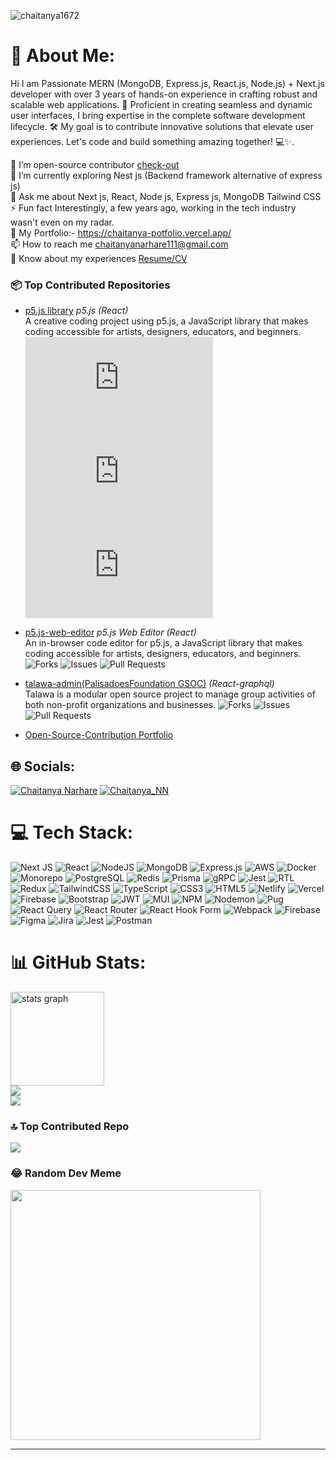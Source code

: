 <p align="left"> <img src="https://komarev.com/ghpvc/?username=chaitanya1672&label=Profile%20views&color=0e75b6&style=flat" alt="chaitanya1672" /> </p>

# 💫 About Me:
Hi I am Passionate MERN (MongoDB, Express.js, React.js, Node.js) + Next.js developer with over 3 years of hands-on experience in crafting robust and scalable web applications. 🚀 Proficient in creating seamless and dynamic user interfaces, I bring expertise in the complete software development lifecycle. 🛠️ My goal is to contribute innovative solutions that elevate user experiences. Let's code and build something amazing together! 💻✨.

👯 I’m open-source contributor [check-out](https://chaitanya-portfolio-next.vercel.app/open-source)<br>🌱 I’m currently exploring Nest js (Backend framework alternative of express js)<br>💬 Ask me about Next js, React, Node js, Express js, MongoDB Tailwind CSS<br>⚡ Fun fact Interestingly, a few years ago, working in the tech industry wasn't even on my radar.<br>
📁 My Portfolio:- https://chaitanya-potfolio.vercel.app/ <br> 📫 How to reach me chaitanyanarhare111@gmail.com<br>📄 Know about my experiences [Resume/CV](https://flowcv.com/resume/dknft98k3a)<br>

### 📦 Top Contributed Repositories

- [p5.js library](https://github.com/processing/p5.js) *p5.js (React)*    
A creative coding project using p5.js, a JavaScript library that makes coding accessible for artists, designers, educators, and beginners.
![Forks](https://img.shields.io/github/forks/processing/p5.js) ![Issues](https://img.shields.io/github/issues/processing/p5.js) ![Pull Requests](https://img.shields.io/github/issues-pr/processing/p5.js)

- [p5.js-web-editor](https://github.com/processing/p5.js-web-editor) *p5.js Web Editor (React)*    
  An in-browser code editor for p5.js, a JavaScript library that makes coding accessible for artists, designers, educators, and beginners.
  ![Forks](https://img.shields.io/github/forks/processing/p5.js-web-editor) ![Issues](https://img.shields.io/github/issues/processing/p5.js-web-editor) ![Pull Requests](https://img.shields.io/github/issues-pr/processing/p5.js-web-editor)

- [talawa-admin(PalisadoesFoundation GSOC)](https://github.com/processing/p5.js) *(React-graphql)*    
Talawa is a modular open source project to manage group activities of both non-profit organizations and businesses.
![Forks](https://img.shields.io/github/forks/PalisadoesFoundation/talawa-admin) ![Issues](https://img.shields.io/github/issues/PalisadoesFoundation/talawa-admin) ![Pull Requests](https://img.shields.io/github/issues-pr/PalisadoesFoundation/talawa-admin)

- [Open-Source-Contribution Portfolio](https://chaitanya-portfolio-next.vercel.app/open-source) 

## 🌐 Socials:
[![Chaitanya Narhare](https://img.shields.io/badge/LinkedIn-%230077B5.svg?logo=linkedin&logoColor=white)](https://www.linkedin.com/in/chaitanya-narhare/) 
[![Chaitanya_NN](https://img.shields.io/badge/X-black.svg?logo=X&logoColor=white)](https://x.com/Chaitanya_NN) 

# 💻 Tech Stack:
![Next JS](https://img.shields.io/badge/Next-black?style=for-the-badge&logo=next.js&logoColor=white) ![React](https://img.shields.io/badge/react-%2320232a.svg?style=for-the-badge&logo=react&logoColor=%2361DAFB) ![NodeJS](https://img.shields.io/badge/node.js-6DA55F?style=for-the-badge&logo=node.js&logoColor=white) ![MongoDB](https://img.shields.io/badge/MongoDB-%234ea94b.svg?style=for-the-badge&logo=mongodb&logoColor=white) ![Express.js](https://img.shields.io/badge/express.js-%23404d59.svg?style=for-the-badge&logo=express&logoColor=%2361DAFB) ![AWS](https://img.shields.io/badge/Amazon_AWS-%23232F3E.svg?style=for-the-badge&logo=amazon-aws&logoColor=white) ![Docker](https://img.shields.io/badge/Docker-2496ED?style=for-the-badge&logo=docker&logoColor=white) ![Monorepo](https://img.shields.io/badge/Monorepo-%23007396.svg?style=for-the-badge) ![PostgreSQL](https://img.shields.io/badge/PostgreSQL-%23316192.svg?style=for-the-badge&logo=postgresql&logoColor=white) ![Redis](https://img.shields.io/badge/Redis-%23DD0031.svg?style=for-the-badge&logo=redis&logoColor=white) ![Prisma](https://img.shields.io/badge/Prisma-2D3748?style=for-the-badge&logo=prisma&logoColor=white) ![gRPC](https://img.shields.io/badge/gRPC-4285F4?style=for-the-badge&logo=grpc&logoColor=white) ![Jest](https://img.shields.io/badge/-jest-%23C21325?style=for-the-badge&logo=jest&logoColor=white) ![RTL](https://img.shields.io/badge/Testing%20Library-E33332?style=for-the-badge&logo=testing-library&logoColor=white) ![Redux](https://img.shields.io/badge/redux-%23593d88.svg?style=for-the-badge&logo=redux&logoColor=white) ![TailwindCSS](https://img.shields.io/badge/tailwindcss-%2338B2AC.svg?style=for-the-badge&logo=tailwind-css&logoColor=white) ![TypeScript](https://img.shields.io/badge/typescript-%23007ACC.svg?style=for-the-badge&logo=typescript&logoColor=white) ![CSS3](https://img.shields.io/badge/css3-%231572B6.svg?style=for-the-badge&logo=css3&logoColor=white) ![HTML5](https://img.shields.io/badge/html5-%23E34F26.svg?style=for-the-badge&logo=html5&logoColor=white) ![Netlify](https://img.shields.io/badge/netlify-%23000000.svg?style=for-the-badge&logo=netlify&logoColor=#00C7B7) ![Vercel](https://img.shields.io/badge/vercel-%23000000.svg?style=for-the-badge&logo=vercel&logoColor=white) ![Firebase](https://img.shields.io/badge/firebase-%23039BE5.svg?style=for-the-badge&logo=firebase) ![Bootstrap](https://img.shields.io/badge/bootstrap-%238511FA.svg?style=for-the-badge&logo=bootstrap&logoColor=white) ![JWT](https://img.shields.io/badge/JWT-black?style=for-the-badge&logo=JSON%20web%20tokens) ![MUI](https://img.shields.io/badge/MUI-%230081CB.svg?style=for-the-badge&logo=mui&logoColor=white) ![NPM](https://img.shields.io/badge/NPM-%23CB3837.svg?style=for-the-badge&logo=npm&logoColor=white) ![Nodemon](https://img.shields.io/badge/NODEMON-%23323330.svg?style=for-the-badge&logo=nodemon&logoColor=%BBDEAD) ![Pug](https://img.shields.io/badge/Pug-FFF?style=for-the-badge&logo=pug&logoColor=A86454) ![React Query](https://img.shields.io/badge/-React%20Query-FF4154?style=for-the-badge&logo=react%20query&logoColor=white) ![React Router](https://img.shields.io/badge/React_Router-CA4245?style=for-the-badge&logo=react-router&logoColor=white) ![React Hook Form](https://img.shields.io/badge/React%20Hook%20Form-%23EC5990.svg?style=for-the-badge&logo=reacthookform&logoColor=white) ![Webpack](https://img.shields.io/badge/webpack-%238DD6F9.svg?style=for-the-badge&logo=webpack&logoColor=black) ![Firebase](https://img.shields.io/badge/Firebase-039BE5?style=for-the-badge&logo=Firebase&logoColor=white) ![Figma](https://img.shields.io/badge/figma-%23F24E1E.svg?style=for-the-badge&logo=figma&logoColor=white) ![Jira](https://img.shields.io/badge/jira-%230A0FFF.svg?style=for-the-badge&logo=jira&logoColor=white) ![Jest](https://img.shields.io/badge/-jest-%23C21325?style=for-the-badge&logo=jest&logoColor=white) ![Postman](https://img.shields.io/badge/Postman-FF6C37?style=for-the-badge&logo=postman&logoColor=white)
# 📊 GitHub Stats:
<img src="https://github-readme-stats.vercel.app/api?username=Chaitanya1672&hide_title=false&hide_rank=false&show_icons=true&include_all_commits=true&count_private=true&disable_animations=false&theme=dark&locale=en&hide_border=false" height="150" alt="stats graph"  /><br/>
![](https://github-readme-streak-stats.herokuapp.com/?user=Chaitanya1672&theme=dark&hide_border=false)<br/>
![](https://github-readme-stats.vercel.app/api/top-langs/?username=Chaitanya1672&theme=dark&hide_border=false&include_all_commits=true&count_private=true&layout=compact)

### 🔝 Top Contributed Repo
![](https://github-contributor-stats.vercel.app/api?username=Chaitanya1672&limit=5&theme=dark&combine_all_yearly_contributions=true)

### 😂 Random Dev Meme
<img src='https://randommeme-five.vercel.app/' style="height: 400px;"/>

---
